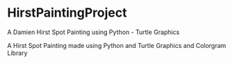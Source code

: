 # HirstPaintingProject
A Damien Hirst Spot Painting using Python - Turtle Graphics

A Hirst Spot Painting made using Python and Turtle Graphics and Colorgram Library
